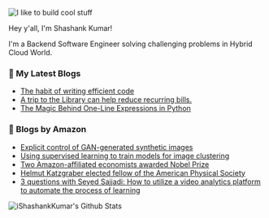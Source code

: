 ![I like to build cool stuff](https://res.cloudinary.com/dt8g3rhcy/image/upload/v1595929574/i_like_to_build_cool_shit._1_nzbwjh.png)

Hey y'all, I'm Shashank Kumar! 

I'm a Backend Software Engineer solving challenging problems in Hybrid Cloud World.

### 📕 My Latest Blogs
<!-- BLOG-POST-LIST:START -->
- [The habit of writing efficient code](https://medium.com/@ishashankkumar/the-habit-of-writing-efficient-code-153b05f04269?source=rss-d24dda280d5f------2)
- [A trip to the Library can help reduce recurring bills.](https://medium.com/swlh/a-trip-to-the-library-can-help-reduce-recurring-bills-23bca495cdf5?source=rss-d24dda280d5f------2)
- [The Magic Behind One-Line Expressions in Python](https://medium.com/swlh/the-magic-behind-one-line-expressions-in-python-816c10180c5c?source=rss-d24dda280d5f------2)
<!-- BLOG-POST-LIST:END -->

### 📕 Blogs by Amazon
<!-- AMAZON-BLOG-POST-LIST:START -->
- [Explicit control of GAN-generated synthetic images](https://www.amazon.science/blog/explicit-control-of-gan-generated-synthetic-images)
- [Using supervised learning to train models for image clustering](https://www.amazon.science/blog/using-supervised-learning-to-train-models-for-image-clustering)
- [Two Amazon-affiliated economists awarded Nobel Prize](https://www.amazon.science/latest-news/two-amazon-affiliated-economists-awarded-nobel-prize)
- [Helmut Katzgraber elected fellow of the American Physical Society](https://www.amazon.science/latest-news/helmut-katzgraber-elected-fellow-of-the-american-physical-society)
- [3 questions with Seyed Sajjadi: How to utilize a video analytics platform to automate the process of learning](https://www.amazon.science/latest-news/3-questions-with-seyed-sajjadi-how-to-utilize-a-video-analytics-platform-to-automate-the-process-of-learning)
<!-- AMAZON-BLOG-POST-LIST:END -->



<img align="center" alt="iShashankKumar's Github Stats" src="https://github-readme-stats.vercel.app/api?username=ishashankkumar&show_icons=true&hide_border=true" />
